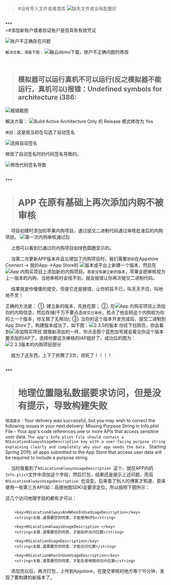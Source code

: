 >#没有导入文件或者类库
![缺失文件或没有配置好](https://upload-images.jianshu.io/upload_images/2959789-c5a5b4882b2146f5.png?imageMogr2/auto-orient/strip%7CimageView2/2/w/1240)


<br/>
***
<br/>
>#添加新账户或者验证账户是否具有有效凭证

![账户不正确存在问题](https://upload-images.jianshu.io/upload_images/2959789-5882fd3cd40e8055.png?imageMogr2/auto-orient/strip%7CimageView2/2/w/1240)

`解决方案，请看下图：`
![融云demo下载，账户不正确问题的修改](https://upload-images.jianshu.io/upload_images/2959789-15feec72a369a7df.png?imageMogr2/auto-orient/strip%7CimageView2/2/w/1240)


<br/>

>## 模拟器可以运行真机不可以运行(反之模拟器不能运行，真机可以)报错：Undefined symbols for architecture i386:

![报错截图](https://upload-images.jianshu.io/upload_images/2959789-f56b99b7923d0dd8.png?imageMogr2/auto-orient/strip%7CimageView2/2/w/1240)

解决方案：
![Build Active Architecture Only 的 Release 模式修改为 Yes](https://upload-images.jianshu.io/upload_images/2959789-4dcf8c80c66273a4.png?imageMogr2/auto-orient/strip%7CimageView2/2/w/1240)

`原因：`这是我当初在勾选了自动签名

![选择自动签名](https://upload-images.jianshu.io/upload_images/2959789-59f4ee92a049c28b.png?imageMogr2/auto-orient/strip%7CimageView2/2/w/1240)

修改了自动签名时的代码签名导致的。

![修改代码签名导致](https://upload-images.jianshu.io/upload_images/2959789-c1ba393f4cda301d.png?imageMogr2/auto-orient/strip%7CimageView2/2/w/1240)





<br/>
***
<br/>

># APP 在原有基础上再次添加内购不被审核

&emsp;   项目初建时添加的苹果内购项目，通过提交二进制代码通过审核批准后的内购项目。
![第一次内购审核通过后](https://upload-images.jianshu.io/upload_images/2959789-06a341638688b839.png?imageMogr2/auto-orient/strip%7CimageView2/2/w/1240)

&emsp;  上图可以看到已通过的内购项目如绿色圆圈显示的。

&emsp;  当第二次更新APP版本并且又增加了内购项目时，我们需要`提前`在Appstore Connect -> 我的App ->App Store的
![版本或平台](https://upload-images.jianshu.io/upload_images/2959789-4b7b26e583c561ad.png?imageMogr2/auto-orient/strip%7CimageView2/2/w/1240)上新建一个版本，然后在
![App 内购买项目](https://upload-images.jianshu.io/upload_images/2959789-7aa044908bc9a770.png?imageMogr2/auto-orient/strip%7CimageView2/2/w/1240)上添加新的内购项目。`若是没有建立新的版本`，苹果会把审核视为上一版本的内购，当他审核时会找不到，就会报错让你再次提交二进制代码。
 
&emsp;  结果就是你傻傻的提交，但是它还是报错，让你抓狂不已，叫天天不应，叫地地不灵！


正确的方法是：
①.  建立新的版本，先放在那；
②.    在![App 内购买项目](https://upload-images.jianshu.io/upload_images/2959789-7aa044908bc9a770.png?imageMogr2/auto-orient/strip%7CimageView2/2/w/1240)上添加你的内购信息，然后存储(千万不要点击`提交已审核`，若点了他会把这个内购视为你的上一个版本，你又做了无用功);
③.  当你的这个版本开发完成后，提交二进制到App Store了，构建版本成功了，如下图：![2.3.5的版本](https://upload-images.jianshu.io/upload_images/2959789-e901c1bcfc084515.png?imageMogr2/auto-orient/strip%7CimageView2/2/w/1240)
你往下拉网页，你会看到![添加购买项目](https://upload-images.jianshu.io/upload_images/2959789-f6e935e654844802.png?imageMogr2/auto-orient/strip%7CimageView2/2/w/1240)
就像新添加的一样，你点击那个蓝色加号就会看见你这个版本要添加的IAP了，选择你要这次审核的IAP就好了。成功后的图为：![2.3.3版本的内购项目部分](https://upload-images.jianshu.io/upload_images/2959789-22f47a262f781570.png?imageMogr2/auto-orient/strip%7CimageView2/2/w/1240)


&emsp;  就为了这东西，上下了折腾了3次，烦死了！！！！




<br/>
***
<br/>

># 地理位置隐私数据要求访问，但是没有提示，导致构建失败
`错误提示：`Your delivery was successful, but you may wish to correct the following issues in your next delivery:
Missing Purpose String in Info.plist File - Your app's code references one or more APIs that access sensitive user data. `The app's Info.plist file should contain a NSLocationAlwaysUsageDescription key with a user-facing purpose string explaining clearly and completely why your app needs the data. `Starting Spring 2019, all apps submitted to the App Store that access user data will be required to include a purpose string.

&emsp;  当时我看到了`NSLocationAlwaysUsageDescription `这个，就在APP内的 `Info.plist`文件中添加这个字段，然后打包，结果还是提示上述问题，而且
`NSLocationAlwaysUsageDescription `也没变。后来查了别人的博客才知道，原来使用一些第三方API(如：高德地图SDK)会要求定位，所以按照下图所示：

这几个访问地理字段的都有才可以：
```

    <key>NSLocationAlwaysAndWhenInUseUsageDescription</key>
	<string>太极.道需要您的同意，才能使用GPS</string>

	<key>NSLocationAlwaysUsageDescription </key>
	<string>太极.道需要您的同意，才能始终访问位置</string>

	<key>NSLocationUsageDescription</key>
	<string>太极.道需要您的同意，才能访问位置</string>

	<key>NSLocationWhenInUseUsageDescription</key>
	<string>太极.道需要您的同意，才能在使用期间访问位置</string>
```
&emsp;  添加完以后，再次打包，上传到Appstore，在提交审核的地方等个15分钟，发现了要构建的新版本了。
























